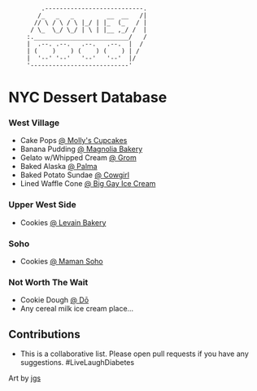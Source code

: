              .---------------------------.
            /_   _   _         __  __   /|
           // \ / \ / \ |_/ | |_  (_   / |
          / \_  \_/ \_/ | \ | |__ ,_/ /  |
         :.__________________________/   /
         |  .--. .--.   .--.   .--.  |  /
         | (    )    ) (    ) (    ) | /
         |  '--' '--'   '--'   '--'  |/
         '---------------------------' 

# NYC Dessert Database

### West Village
* Cake Pops [@ Molly's Cupcakes](https://www.yelp.com/biz/mollys-cupcakes-new-york)
* Banana Pudding [@ Magnolia Bakery](https://www.yelp.com/biz/magnolia-bakery-west-village-new-york)
* Gelato w/Whipped Cream [@ Grom](https://www.yelp.com/biz/grom-new-york-3?osq=Grom)
* Baked Alaska [@ Palma](https://www.yelp.com/biz/palma-new-york)
* Baked Potato Sundae [@ Cowgirl](https://www.yelp.com/biz/cowgirl-new-york)
* Lined Waffle Cone [@ Big Gay Ice Cream](https://www.yelp.com/biz/big-gay-ice-cream-shop-new-york-2)
### Upper West Side
* Cookies [@ Levain Bakery](https://www.yelp.com/biz/levain-bakery-new-york?osq=levain)
### Soho
* Cookies [@ Maman Soho](https://www.yelp.com/biz/maman-soho-new-york)
### Not Worth The Wait
* Cookie Dough [@ Dō](https://www.yelp.com/biz/d%C5%8D-cookie-dough-confections-new-york-2?osq=do)
* Any cereal milk ice cream place...

## Contributions
* This is a collaborative list. Please open pull requests if you have any suggestions. #LiveLaughDiabetes

Art by [jgs](https://www.chris.com/ascii/joan/www.geocities.com/SoHo/7373/please.html)

